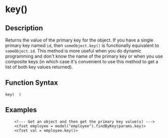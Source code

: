 # key()

## Description
Returns the value of the primary key for the object. If you have a single primary key named `id`, then `someObject.key()` is functionally equivalent to `someObject.id`. This method is more useful when you do dynamic programming and don't know the name of the primary key or when you use composite keys (in which case it's convenient to use this method to get a list of both key values returned).

## Function Syntax
	key(  )



## Examples
	
		<!--- Get an object and then get the primary key value(s) --->
		<cfset employee = model("employee").findByKey(params.key)>
		<cfset val = employee.key()>
